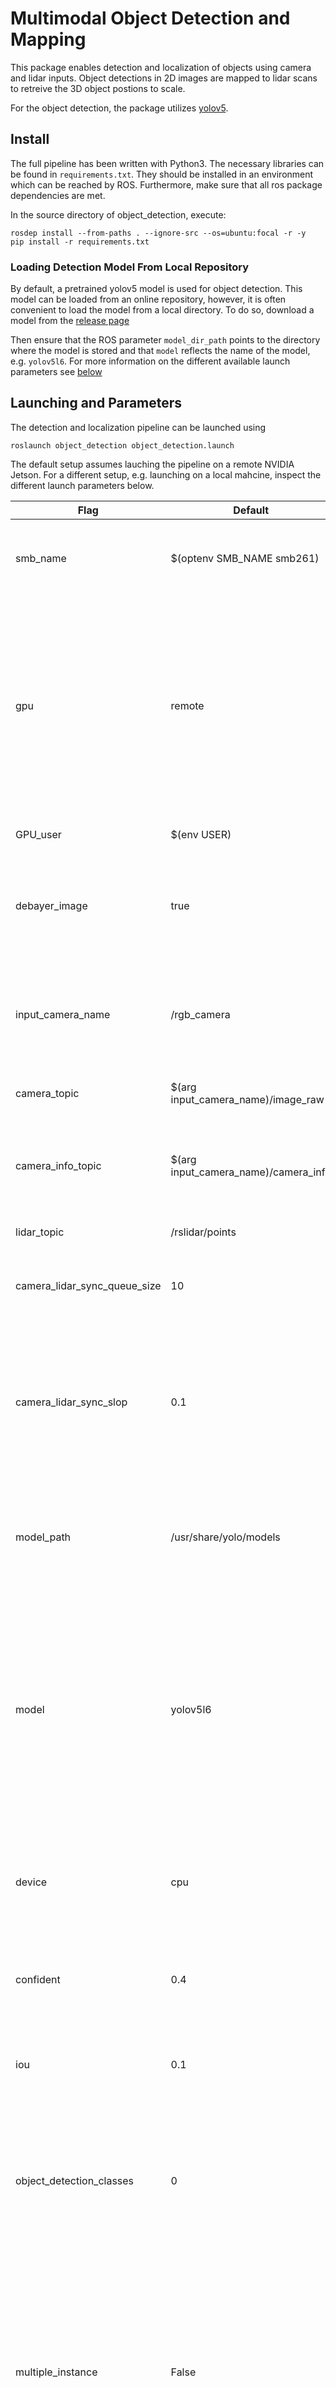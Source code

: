 # Multimodal Object Detection and Mapping

This package enables detection and localization of objects using camera and lidar inputs. Object detections in 2D images are mapped to lidar scans to retreive the 3D object postions to scale.

For the object detection, the package utilizes [yolov5](https://github.com/ultralytics/yolov5).

## Install
The full pipeline has been written with Python3. The necessary libraries can be found in `requirements.txt`. They should be installed in an environment which can be reached by ROS. Furthermore, make sure that all ros package dependencies are met.

In the source directory of object_detection, execute:

```
rosdep install --from-paths . --ignore-src --os=ubuntu:focal -r -y
pip install -r requirements.txt
```

### Loading Detection Model From Local Repository
By default, a pretrained yolov5 model is used for object detection. This model can be loaded from an online repository, however, it is often convenient to load the model from a local directory. To do so, download a model from the [release page](https://github.com/ultralytics/yolov5/releases)

Then ensure that the ROS parameter `model_dir_path` points to the directory where the model is stored and that `model` reflects the name of the model, e.g. `yolov5l6`.  For more information on the different available launch parameters see [below](#launching-and-parameters)

## Launching and Parameters

The detection and localization pipeline can be launched using

```
roslaunch object_detection object_detection.launch
```

The default setup assumes lauching the pipeline on a remote NVIDIA Jetson. For a different setup, e.g. launching on a local mahcine, inspect the different launch parameters below.

| Flag                         | Default                                               | Description                    |
| ---------------------------- | ----------------------------------------------------- | ------------------------------------------------------------------------------------------------------------------------------------------------------------------------------------------------------------------------------------------------------------------------------------------------------------------------------ |
| smb_name                     | $(optenv SMB_NAME smb261)                             | The name of the SMB in the format smb26x. Only relevant for loading projector configuration. |
| gpu                          | remote                                                | Whether to utilize GPU. Can be set 'local' to run on the GPU of the local machine (this may require additional setup of CUDA libraries), 'remote' to run on the NVIDIA Jetson GPU, or 'off' to run on the CPU of the local machine. For debugging, 'off' is the best option. |
| GPU_user                     | $(env USER)                                           | Username to use on the NVIDIA Jetson GPU |
| debayer_image                | true                                                  | Whether to debayer images. If this is set to false, `camera_topic` and `camera_info_topic` probably needs to be changed. |
| input_camera_name            | /rgb_camera                                           | Input camera name. The exact topics needed are inferred based on the camera name. By default refers to a temporally downsampled image stream.|
| camera_topic                 | $(arg input_camera_name)/image_raw                    | The topic of the images to detect objects in. |
| camera_info_topic            | $(arg input_camera_name)/camera_info                  | The topic of the camera info, containing the camera calibration parameters. Used once during initialization. |
| lidar_topic                  | /rslidar/points                                       | Lidar mesage topic name                |
| camera_lidar_sync_queue_size | 10                                                    | How many frame should be searched to find appropiate time stamp. Please refer [here](http://wiki.ros.org/message_filters#ApproximateTime_Policy).|
| camera_lidar_sync_slop       | 0.1                                                   | The maximim time difference between syncronized topics. In real-time usage it might be large due to the fact that sensors start running at different time. Please refer [here](http://wiki.ros.org/message_filters#ApproximateTime_Policy).|
| model_path                   | /usr/share/yolo/models                                | The path to the directory containing the local yolov5 model. If left empty, `''`, the model will be loaded from the online repository.|
| model                        | yolov5l6                                              | The yolo model that will be used. Internet connection might be needed to install the weights. For available models please refer [here](https://github.com/ultralytics/yolov5/releases). The model size is the main factor of the speed of the package. Smaller models can be utilized for realtime usage such as yolov5n / yolov5n6. |
| device                       | cpu                                                   | The device that the model will run on. cpu or a cuda device as 0,1,2 ... By default this is set automatically for smb usage based on the `gpu` argument.|
| confident                    | 0.4                                                   | Non-maxima supression threshold, used in the elimination of duplicate detections.|
| iou                          | 0.1                                                   | If iou of two detections is more than this threshold, the one with the lower confident score will be discarded.|
| object_detection_classes     | 0                                                     | Comma-separated list defining which objects should be detected. The association between object name and number can be found [here](https://github.com/ethz-asl/darknet_catkin/blob/master/data/coco.names) (the numbering starts from 0).|
| multiple_instance            | False                                                 | If it is False, only one instance per class will be detected. Multiple detections can be visible in the output detection image, but only the instance with highest confidence score will be localized in the point cloud. Leave as false if you only expect one instance of the same instance in the scene at once.|
| model_method | hdbscan | The model method to determine which points are on the object. If the object is solid (no gap on its body), `center` can be also used. |
| min_cluster_size | 5 | Minimum number of lidar points that fall into the bounding box of an object for accurate measurement. It should be greater or equal to 3 for the model_method `hdbscan`; for the `center`, it can be even 1. The objects at the distance might not have enough points on them, therefore cannot be localized.|
| ground_percentage | 25 | Starting from the ground level till the camera center, the percentage of height that is considered as ground and therefore discarded. |
| bb_contract_percentage | 10 | The percentage how much the edges of bounding box should be contracted. |

Apart from the above parameters, the following parameters are available in `output_params.yaml` to configure the output of the node.
| Flag                         | Default                                               | Description                   |
| ------------------------------ | ------------------------------------ | -------------------------------------------- |
| project_object_points_to_image | true                                 | Whether or not to project and display the lidar points associated with detected objects into the detection image |
| project_all_points_to_image    | false                                | Whether or not to project all lidar points visible to the camera into the detection image. This is mainly useful for debugging purposes. |
| object_detection_pos_topic     | ~object_positions                    | The topic on which the object poses are published as a PoseArray message. |
| object_detection_output_image_topic | ~detections_in_image            | The topic on which the detection image (input image with overlayed bounding boxes for detected objects) is published. |
| object_detection_point_clouds_topic | ~detection_point_clouds         | The topic on which the point clouds associated to each object are published. (Published as an array of PointCloud2 messages) |
| object_detection_info_topic         | ~detection_info                 | The topic on which all other potentially important detection information is published. See the [message definition](object_detection_msgs/msg/ObjectDetectionInfo.msg) for details. |

### Published topics

- *detection_info*
    - Information related to each detection, such as class name, confidence, etc.
    - Published as an [array](object_detection_msgs/msg/ObjectDetectionInfoArray.msg) of [ObjectDetectionInfo](object_detection_msgs/msg/ObjectDetectionInfo.msg)
- *detection_point_clouds*
    - The lidar points associated to each detection.
    - Published as an [array](object_detection_msgs/msg/PointCloudArray.msg) of PointCloud2 messages
- *detections_in_image*
    - The input image with detections marked by bounding boxes. Additionally with optional lidar points projected.
- *object_poses*
    - The poses of each detected object.
    - Published as a PoseArray for easy visualisation in RViz

### **IMPORTANT REMARK ABOUT THE OUTPUT** ###
If the z axis of a detected object is -1, the object is not correctly localized. This happens if an object is detected by the camera but there are not enough Lidar points/measurement inside the bounding box of it.

## Launch Using Rosbag
The launch folder contains a launch file for testing the pipline based on a provided rosbag. Apart from launching the detection node and playing the rosbag, it also launches an RViz window with useful visualisation of relevant topics.

